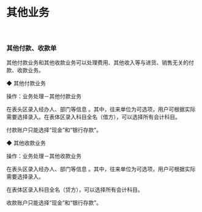 # 其他业务
　
### 其他付款、收款单
其他付款业务和其他收款业务可以处理费用、其他收入等与进货、销售无关的付款、收款业务。

◆ 其他付款业务

操作：业务处理－其他付款业务

在表头区录入经办人、部门等信息 。其中，往来单位为可选项，用户可根据实际需要选择录入。在表体区录入科目全名（借方），可以选择所有会计科目。

付款账户只能选择“现金”和“银行存款”。

◆ 其他收款业务

操作：业务处理－其他收款业务

在表头区录入经办人、部门等信息 。其中，往来单位为可选项，用户可根据实际需要选择录入。

在表体区录入科目全名（贷方），可以选择所有会计科目。

收款账户只能选择“现金”和“银行存款”。
